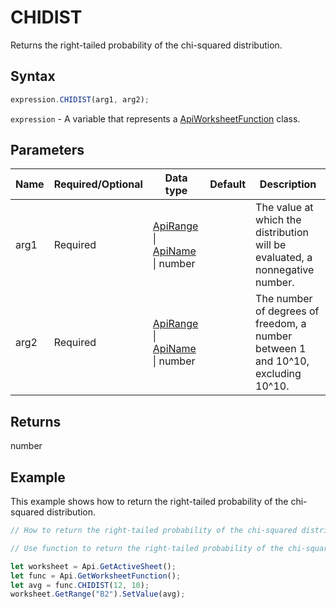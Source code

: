 # CHIDIST

Returns the right-tailed probability of the chi-squared distribution.

## Syntax

```javascript
expression.CHIDIST(arg1, arg2);
```

`expression` - A variable that represents a [ApiWorksheetFunction](../ApiWorksheetFunction.md) class.

## Parameters

| **Name** | **Required/Optional** | **Data type** | **Default** | **Description** |
| ------------- | ------------- | ------------- | ------------- | ------------- |
| arg1 | Required | [ApiRange](../../ApiRange/ApiRange.md) \| [ApiName](../../ApiName/ApiName.md) \| number |  | The value at which the distribution will be evaluated, a nonnegative number. |
| arg2 | Required | [ApiRange](../../ApiRange/ApiRange.md) \| [ApiName](../../ApiName/ApiName.md) \| number |  | The number of degrees of freedom, a number between 1 and 10^10, excluding 10^10. |

## Returns

number

## Example

This example shows how to return the right-tailed probability of the chi-squared distribution.

```javascript editor-xlsx
// How to return the right-tailed probability of the chi-squared distribution.

// Use function to return the right-tailed probability of the chi-squared distribution.

let worksheet = Api.GetActiveSheet();
let func = Api.GetWorksheetFunction();
let avg = func.CHIDIST(12, 10);
worksheet.GetRange("B2").SetValue(avg);
```

